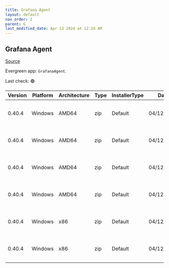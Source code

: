 ```yaml
---
title: Grafana Agent
layout: default
nav_order: 2
parent: G
last_modified_date: Apr 13 2024 at 12:24 AM
---
```


## Grafana Agent

[Source](https://grafana.com/docs/agent/)

Evergreen app: `GrafanaAgent`. 

Last check: 🟢

| Version | Platform | Architecture | Type | InstallerType | Date       | Size     | URI                                                                                                                                                                                                    |
| ------- | -------- | ------------ | ---- | ------------- | ---------- | -------- | ------------------------------------------------------------------------------------------------------------------------------------------------------------------------------------------------------ |
| 0.40.4  | Windows  | AMD64        | zip  | Default       | 04/12/2024 | 58930333 | [https://github.com/grafana/agent/releases/download/v0.40.4/grafana-agent-freebsd-amd64.zip](https://github.com/grafana/agent/releases/download/v0.40.4/grafana-agent-freebsd-amd64.zip)               |
| 0.40.4  | Windows  | AMD64        | zip  | Default       | 04/12/2024 | 60985302 | [https://github.com/grafana/agent/releases/download/v0.40.4/grafana-agent-windows-amd64.exe.zip](https://github.com/grafana/agent/releases/download/v0.40.4/grafana-agent-windows-amd64.exe.zip)       |
| 0.40.4  | Windows  | AMD64        | zip  | Default       | 04/12/2024 | 51732093 | [https://github.com/grafana/agent/releases/download/v0.40.4/grafana-agentctl-freebsd-amd64.zip](https://github.com/grafana/agent/releases/download/v0.40.4/grafana-agentctl-freebsd-amd64.zip)         |
| 0.40.4  | Windows  | AMD64        | zip  | Default       | 04/12/2024 | 53616146 | [https://github.com/grafana/agent/releases/download/v0.40.4/grafana-agentctl-windows-amd64.exe.zip](https://github.com/grafana/agent/releases/download/v0.40.4/grafana-agentctl-windows-amd64.exe.zip) |
| 0.40.4  | Windows  | x86          | zip  | Default       | 04/12/2024 | 60375516 | [https://github.com/grafana/agent/releases/download/v0.40.4/grafana-agent-flow-installer.exe.zip](https://github.com/grafana/agent/releases/download/v0.40.4/grafana-agent-flow-installer.exe.zip)     |
| 0.40.4  | Windows  | x86          | zip  | Default       | 04/12/2024 | 59634588 | [https://github.com/grafana/agent/releases/download/v0.40.4/grafana-agent-installer.exe.zip](https://github.com/grafana/agent/releases/download/v0.40.4/grafana-agent-installer.exe.zip)               |
